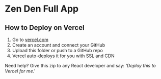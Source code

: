 # Zen Den Full App

## How to Deploy on Vercel
1. Go to [vercel.com](https://vercel.com)
2. Create an account and connect your GitHub
3. Upload this folder or push to a GitHub repo
4. Vercel auto-deploys it for you with SSL and CDN

Need help? Give this zip to any React developer and say: *'Deploy this to Vercel for me.'*